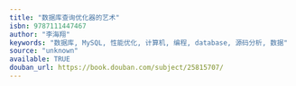 ```yaml
---
title: "数据库查询优化器的艺术"
isbn: 9787111447467
author: "李海翔"
keywords: "数据库, MySQL, 性能优化, 计算机, 编程, database, 源码分析, 数据"
source: "unknown"
available: TRUE
douban_url: https://book.douban.com/subject/25815707/
---
```

